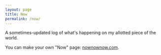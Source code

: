 ```yaml
---
layout: page
title: Now
permalink: /now/
---
```


A sometimes-updated log of what's happening on my allotted piece of the world.

You can make your own "Now" page: [nownownow.com](https://nownownow.com/about).

